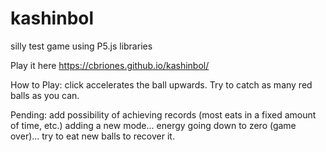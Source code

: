 # kashinbol
silly test game using P5.js libraries

Play it here https://cbriones.github.io/kashinbol/

How to Play: click accelerates the ball upwards. Try to catch as many red balls as you can.


Pending:
      add possibility of achieving records (most eats in a fixed amount of time, etc.)
      adding a new mode... energy going down to zero (game over)... try to eat new balls to recover it.
